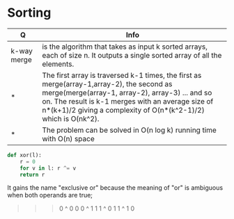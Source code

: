  # Sorting
Q | Info 
--- | ---
 k-way merge|is the algorithm that takes as input k sorted arrays, each of size n. It outputs a single sorted array of all the elements.
 *|The first array is traversed k-1 times, the first as merge(array-1,array-2), the second as merge(merge(array-1, array-2), array-3) ... and so on. The result is k-1 merges with an average size of n*(k+1)/2 giving a complexity of O(n*(k^2-1)/2) which is O(nk^2).
 *|The problem can be solved in O(n log k) running time with O(n) space

```Python
def xor(l):
    r = 0
    for v in l: r ^= v
    return r
```
It gains the name "exclusive or" because the meaning of "or" is ambiguous when both operands are true;

>>> 0 ^ 0
0
>>> 0 ^ 1
1
>>> 1 ^ 0
1
>>> 1 ^ 1
0

